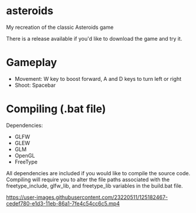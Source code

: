 
# asteroids
My recreation of the classic Asteroids game

There is a release available if you'd like to download the game and try it.

# Gameplay
* Movement: W key to boost forward, A and D keys to turn left or right
* Shoot: Spacebar

# Compiling (.bat file)
Dependencies:
* GLFW
* GLEW
* GLM
* OpenGL
* FreeType

All dependencies are included if you would like to compile the source code. Compiling will require you to alter the
file paths associated with the freetype_include, glfw_lib, and freetype_lib variables in the build.bat file.

https://user-images.githubusercontent.com/23220511/125182467-cedef780-e1d3-11eb-86a1-7fe4c54cc6c5.mp4



